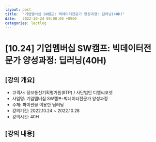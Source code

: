 ```yaml
---
layout: post
title:  "기업멤버십 SW캠프: 빅데이터전문가 양성과정: 딥러닝(40H)"
date:   2022-10-24 09:00:00 +0900
categories: lectlog
---
```


# [10.24] 기업멤버십 SW캠프: 빅데이터전문가 양성과정: 딥러닝(40H)

## [강의 개요]

* 고객사: 정보통신기획평가원(IITP) / 사단법인 디엠씨코넷
* 사업명: 기업멤버십 SW캠프-빅데이터전문가 양성과정
* 주제: 파이썬을 이용한 딥러닝
* 강의기간: 2022.10.24 ~ 2022.10.28
* 강의시간: 40H

## [강의 내용]

